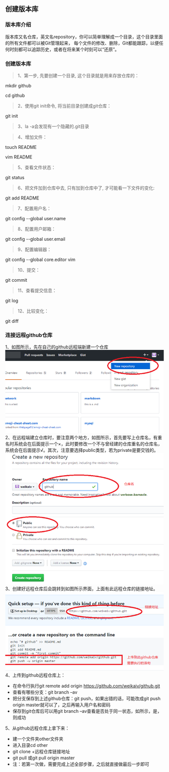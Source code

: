 ## 创建版本库
### 版本库介绍
版本库又名仓库，英文名repository，你可以简单理解成一个目录，这个目录里面的所有文件都可以被Git管理起来，
每个文件的修改、删除，Git都能跟踪，以便任何时刻都可以追踪历史，或者在将来某个时刻可以“还原”。
### 创建版本库
> 1、第一步, 先要创建一个目录, 这个目录就是用来存放仓库的：

   mkdir github
   
   cd github
> 2、使用git init命令, 将当前目录创建成git仓库：

   git init
> 3、la -a会发现有一个隐藏的.git目录

> 4、增加文件：

touch README

vim README
> 5、查看文件状态：

git status
> 6、把文件加到仓库中去, 只有加到仓库中了, 才可能看一下文件的变化:

git add README
> 7、配置用户名：

git config --global user.name
> 8、配置用户邮箱：

git config --global user.email
> 9、配置编辑器：

git config --global core.editor vim
> 10、提交：

git commit
> 11、查看提交信息：

git log
> 12、比较变化：

git diff
### 连接远程github仓库
1、如图所示，先在自己的github远程端新建一个仓库
![](./10.png)
2、在远程端建立仓库时，要注意两个地方，如图所示，首先要写上仓库名，有重名时系统会在后面提示一个×，此时要修改一个不与曾经建的仓库重名的仓库名，系统会在后面提示√。其次，注意要选择public类型，若为private是要交钱的。
![](./11.png)
3、创建好远程仓库后会跳转到如图所示界面，上面有此远程仓库的链接地址。
![](./12.png)
4、上传到github远程仓库上：
* 在命令行执行git remote add origin https://github.com/weikaiv/github.git
* 查看有哪些分支：git branch –av
* 把分支保存到上述github仓库：git push，如果出错的话，可能改成git push origin master就可以了，之后再输入用户名和密码
* 保存到git仓库后可以用git branch –av查看是否处于同一状态，如所示，是，则成功
 

5、从github远程仓库上拿下来：
* 建一个文件夹other文件夹
* 进入目录cd other
* git clone +远程仓库链接地址
* git pull 或git pull origin master
* 注：若第一次做，需要完成上述全部步骤，之后就直接做最后一步即可

